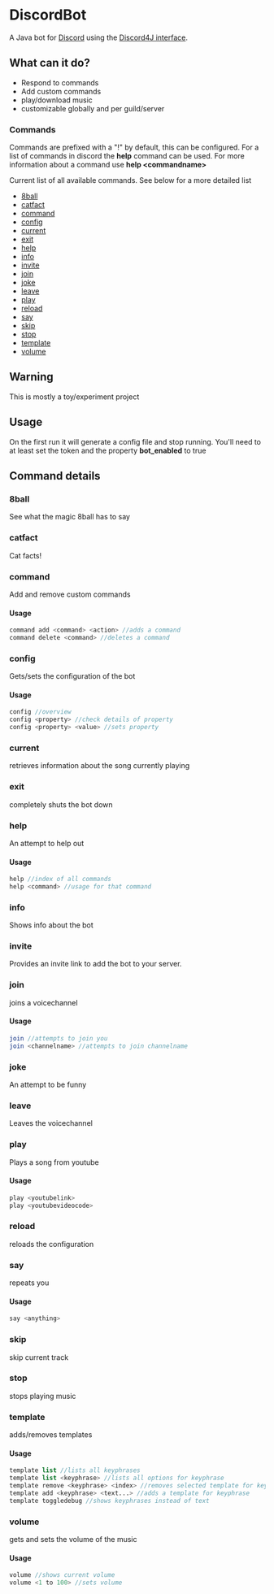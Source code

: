 # DiscordBot

A Java bot for [Discord](https://discordapp.com/) using the [Discord4J interface](https://github.com/austinv11/Discord4J/).


## What can it do?


* Respond to commands
* Add custom commands
* play/download music
* customizable globally and per guild/server

### Commands

Commands are prefixed with a "!" by default, this can be configured.
For a list of commands in discord the **help** command can be used.
For more information about a command use **help \<commandname\>**

Current list of all available commands. See below for a more detailed list

* [8ball](#8ball)
* [catfact](#catfact)
* [command](#command)
* [config](#config)
* [current](#current)
* [exit](#exit)
* [help](#help)
* [info](#info)
* [invite](#invite)
* [join](#join)
* [joke](#joke)
* [leave](#leave)
* [play](#play)
* [reload](#reload)
* [say](#say)
* [skip](#skip)
* [stop](#stop)
* [template](#template)
* [volume](#volume)


## Warning

This is mostly a toy/experiment project 

## Usage

On the first run it will generate a config file and stop running. You'll need to at least set the token and the property **bot_enabled** to true

## Command details

### 8ball

See what the magic 8ball has to say

### catfact

Cat facts!

### command

Add and remove custom commands


#### Usage

```php
command add <command> <action> //adds a command
command delete <command> //deletes a command
```
### config

Gets/sets the configuration of the bot


#### Usage

```php
config //overview
config <property> //check details of property
config <property> <value> //sets property
```
### current

retrieves information about the song currently playing

### exit

completely shuts the bot down

### help

An attempt to help out


#### Usage

```php
help //index of all commands
help <command> //usage for that command
```
### info

Shows info about the bot

### invite

Provides an invite link to add the bot to your server.

### join

joins a voicechannel


#### Usage

```php
join //attempts to join you
join <channelname> //attempts to join channelname
```
### joke

An attempt to be funny

### leave

Leaves the voicechannel

### play

Plays a song from youtube


#### Usage

```php
play <youtubelink>
play <youtubevideocode>
```
### reload

reloads the configuration

### say

repeats you


#### Usage

```php
say <anything>
```
### skip

skip current track

### stop

stops playing music

### template

adds/removes templates


#### Usage

```php
template list //lists all keyphrases
template list <keyphrase> //lists all options for keyphrase
template remove <keyphrase> <index> //removes selected template for keyphrase
template add <keyphrase> <text...> //adds a template for keyphrase
template toggledebug //shows keyphrases instead of text
```
### volume

gets and sets the volume of the music


#### Usage

```php
volume //shows current volume
volume <1 to 100> //sets volume
```
